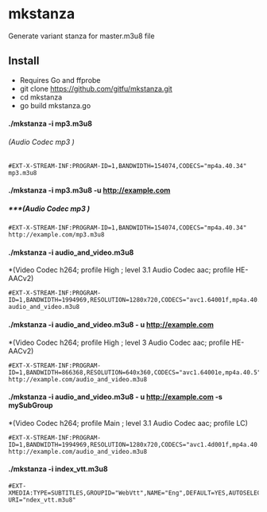 # mkstanza
Generate variant stanza for master.m3u8 file 

## Install
* Requires Go and ffprobe
* git clone https://github.com/gitfu/mkstanza.git
* cd mkstanza
* go build mkstanza.go


#### ./mkstanza -i mp3.m3u8
###### (Audio Codec mp3 )
```
#EXT-X-STREAM-INF:PROGRAM-ID=1,BANDWIDTH=154074,CODECS="mp4a.40.34"
mp3.m3u8
```

#### ./mkstanza -i mp3.m3u8 -u http://example.com
##### ***(Audio Codec mp3 )
```
#EXT-X-STREAM-INF:PROGRAM-ID=1,BANDWIDTH=154074,CODECS="mp4a.40.34"
http://example.com/mp3.m3u8
```
#### ./mkstanza  -i audio_and_video.m3u8
*(Video Codec h264; profile High ; level 3.1 Audio Codec aac; profile HE-AACv2)

```
#EXT-X-STREAM-INF:PROGRAM-ID=1,BANDWIDTH=1994969,RESOLUTION=1280x720,CODECS="avc1.64001f,mp4a.40.5"
audio_and_video.m3u8
```
#### ./mkstanza  -i audio_and_video.m3u8 - u http://example.com 
*(Video Codec h264; profile High ; level 3 Audio Codec aac; profile HE-AACv2)


```
#EXT-X-STREAM-INF:PROGRAM-ID=1,BANDWIDTH=866368,RESOLUTION=640x360,CODECS="avc1.64001e,mp4a.40.5"
http://example.com/audio_and_video.m3u8
```

#### ./mkstanza  -i audio_and_video.m3u8 - u http://example.com -s mySubGroup
*(Video Codec h264; profile Main ; level 3.1  Audio Codec aac; profile LC)

```
#EXT-X-STREAM-INF:PROGRAM-ID=1,BANDWIDTH=1994969,RESOLUTION=1280x720,CODECS="avc1.4d001f,mp4a.40.2",SUBTITLES="mySubGroup"
http://example.com/audio_and_video.m3u8
```


#### ./mkstanza -i index_vtt.m3u8
```
#EXT-XMEDIA:TYPE=SUBTITLES,GROUPID="WebVtt",NAME="Eng",DEFAULT=YES,AUTOSELECT=YES,FORCED=NO,LANGUAGE="en", URI="ndex_vtt.m3u8"
```

